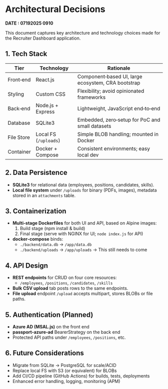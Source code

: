 # Architectural Decisions

**DATE : 07192025 0910**

This document captures key architecture and technology choices made for the Recruiter Dashboard application.

## 1. Tech Stack

| Tier       | Technology     | Rationale                                          |
|------------|----------------|----------------------------------------------------|
| Front‑end  | React.js       | Component‑based UI, large ecosystem, CRA bootstrap |
| Styling    | Custom CSS     | Flexibility; avoid opinionated frameworks          |
| Back‑end   | Node.js + Express | Lightweight, JavaScript end‑to‑end              |
| Database   | SQLite3        | Embedded, zero‑setup for PoC and small datasets    |
| File Store | Local FS (`/uploads`) | Simple BLOB handling; mounted in Docker     |
| Container  | Docker + Compose | Consistent environments; easy local dev           |

## 2. Data Persistence

- **SQLite3** for relational data (employees, positions, candidates, skills).  
- **Local file system** under `/uploads` for binary (PDFs, images), metadata stored in an `attachments` table.

## 3. Containerization

- **Multi‑stage Dockerfiles** for both UI and API, based on Alpine images:
  1. Build stage (npm install & build)  
  2. Final stage (serve with NGINX for UI; `node index.js` for API)  
- **docker‑compose** binds:
  - `./backend/data.db` → `/app/data.db`  
  - `./backend/uploads` → `/app/uploads`   -> This still needs to come

## 4. API Design

- **REST endpoints** for CRUD on four core resources:  
  - `/employees`, `/positions`, `/candidates`, `/skills`  
- **Bulk CSV upload** tab posts rows to the same endpoints.  
- **File upload** endpoint `/upload` accepts multipart, stores BLOBs or file paths.

## 5. Authentication (Planned)

- **Azure AD (MSAL.js)** on the front end  
- **passport‑azure‑ad** BearerStrategy on the back end  
- Protected API paths under `/employees`, `/positions`, etc.

## 6. Future Considerations

- Migrate from SQLite → PostgreSQL for scale/ACID  
- Replace local FS with S3 (or equivalent) for BLOBs  
- Add CI/CD pipeline (GitHub Actions) for builds, tests, deployments  
- Enhanced error handling, logging, monitoring (APM)  
